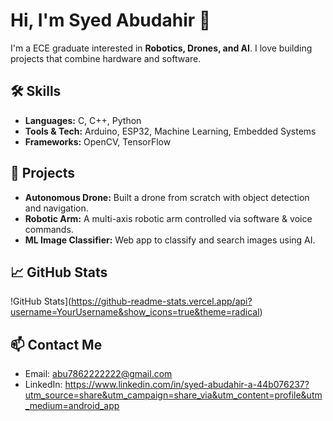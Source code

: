 # Hi, I'm Syed Abudahir 👋

I'm a ECE graduate interested in **Robotics, Drones, and AI**. I love building projects that combine hardware and software.

## 🛠 Skills
- **Languages:** C, C++, Python
- **Tools & Tech:** Arduino, ESP32, Machine Learning, Embedded Systems
- **Frameworks:** OpenCV, TensorFlow

## 🚀 Projects
- **Autonomous Drone:** Built a drone from scratch with object detection and navigation.
- **Robotic Arm:** A multi-axis robotic arm controlled via software & voice commands.
- **ML Image Classifier:** Web app to classify and search images using AI.

## 📈 GitHub Stats
!GitHub Stats](https://github-readme-stats.vercel.app/api?username=YourUsername&show_icons=true&theme=radical)

## 📫 Contact Me
- Email: abu7862222222@gmail.com
- LinkedIn: https://www.linkedin.com/in/syed-abudahir-a-44b076237?utm_source=share&utm_campaign=share_via&utm_content=profile&utm_medium=android_app
